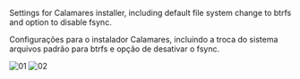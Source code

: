 Settings for Calamares installer, including default file system change to btrfs and option to disable fsync.

Configurações para o instalador Calamares, incluindo a troca do sistema arquivos padrão para btrfs e opção de desativar o fsync.

![01](https://user-images.githubusercontent.com/6098501/178167123-89282bf6-6cbd-4604-a6da-76daa38a4b5a.jpeg)
![02](https://user-images.githubusercontent.com/6098501/178167127-10b52634-ca84-472a-b564-5f046b262445.jpeg)
